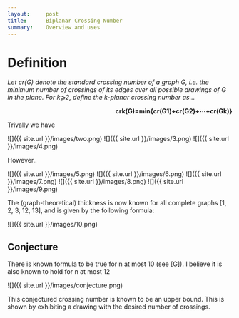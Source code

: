 ```yaml
---
layout:     post
title:      Biplanar Crossing Number
summary:    Overview and uses
---
```


# Definition

_Let cr(G) denote the standard crossing number of a graph G, i.e. the minimum number of crossings of its edges over all possible drawings of G   in the plane. For k⩾2, define the k-planar crossing number as..._

<p align="right" style=""><b>crk(G)=min{cr(G1)+cr(G2)+⋯+cr(Gk)}</b></p>

Trivally we have

![]({{ site.url }}/images/two.png)
![]({{ site.url }}/images/3.png)
![]({{ site.url }}/images/4.png)

However..

![]({{ site.url }}/images/5.png)
![]({{ site.url }}/images/6.png)
![]({{ site.url }}/images/7.png)
![]({{ site.url }}/images/8.png)
![]({{ site.url }}/images/9.png)

The (graph-theoretical) thickness is now known for all complete graphs [1,
2, 3, 12, 13], and is given by the following formula:

![]({{ site.url }}/images/10.png)

## Conjecture
There is known formula to be true for n at most 10 (see [G]). I believe it is also known to hold for n at most 12

![]({{ site.url }}/images/conjecture.png)

This conjectured crossing number is known to be an upper bound. This is shown by exhibiting a drawing with the desired number of crossings.
